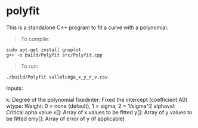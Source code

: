 # polyfit

This is a standalone C++ program to fit a curve with a polynomial.

> To compile: 
```commandline
sudo apt-get install gnuplot
g++ -o build/Polyfit src/Polyfit.cpp
```
> To run:
```commandline
./build/Polyfit vallelunga_x_y_r_v.csv
```
Inputs:

k: Degree of the polynomial
fixedinter: Fixed the intercept (coefficient A0)
wtype: Weight: 0 = none (default), 1 = sigma, 2 = 1/sigma^2
alphaval: Critical apha value
x[]: Array of x values to be fitted
y[]: Array of y values to be fitted
erry[]: Array of error of y (if applicable)


